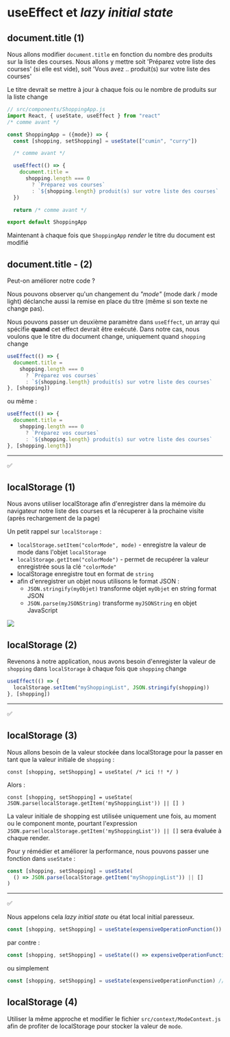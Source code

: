 # useEffect et _lazy initial state_

## document.title (1)

Nous allons modifier `document.title` en fonction du nombre des produits sur la liste des courses.
Nous allons y mettre soit 'Préparez votre liste des courses' (si elle est vide), soit 'Vous avez .. produit(s) sur votre liste des courses'

Le titre devrait se mettre à jour à chaque fois ou le nombre de produits sur la liste change

```javascript
// src/components/ShoppingApp.js
import React, { useState, useEffect } from "react"
/* comme avant */

const ShoppingApp = ({mode}) => {
  const [shopping, setShopping] = useState(["cumin", "curry"])

  /* comme avant */

  useEffect(() => {
    document.title =
      shopping.length === 0
        ? `Préparez vos courses`
        : `${shopping.length} produit(s) sur votre liste des courses`
  })

  return /* comme avant */

export default ShoppingApp
```

Maintenant à chaque fois que `ShoppingApp` _render_ le titre du document est modifié

## document.title - (2)

Peut-on améliorer notre code ?

Nous pouvons observer qu'un changement du _"mode"_ (mode dark / mode light) déclanche aussi la remise en place du titre (même si son texte ne change pas).

Nous pouvons passer un deuxième paramètre dans `useEffect`, un array qui spécifie **quand** cet effect devrait être exécuté. Dans notre cas, nous voulons que le titre du document change, uniquement quand `shopping` change

```javascript
useEffect(() => {
  document.title =
    shopping.length === 0
      ? `Préparez vos courses`
      : `${shopping.length} produit(s) sur votre liste des courses`
}, [shopping])
```

ou même :

```javascript
useEffect(() => {
  document.title =
    shopping.length === 0
      ? `Préparez vos courses`
      : `${shopping.length} produit(s) sur votre liste des courses`
}, [shopping.length])
```

---

✅

## localStorage (1)

Nous avons utiliser localStorage afin d'enregistrer dans la mémoire du navigateur notre liste des courses et la récuperer à la prochaine visite (après rechargement de la page)

Un petit rappel sur `localStorage` :

- `localStorage.setItem("colorMode", mode)` - enregistre la valeur de mode dans l'objet `localStorage`
- `localStorage.getItem("colorMode")` - permet de recupérer la valeur enregistrée sous la clé `"colorMode"`
- localStorage enregistre tout en format de `string`
- afin d'enregistrer un objet nous utilisons le format JSON :
  - `JSON.stringify(myObjet)` transforme objet `myObjet` en string format JSON
  - `JSON.parse(myJSONString)` transforme `myJSONString` en objet JavaScript

![](https://wptemplates.pehaa.com/assets/alyra/localStorage.png)

## localStorage (2)

Revenons à notre application, nous avons besoin d'enregister la valeur de `shopping` dans `localStorage` à chaque fois que `shopping` change

```javascript
useEffect(() => {
  localStorage.setItem("myShoppingList", JSON.stringify(shopping))
}, [shopping])
```

---

✅

## localStorage (3)

Nous allons besoin de la valeur stockée dans localStorage pour la passer en tant que la valeur initiale de `shopping` :

`const [shopping, setShopping] = useState( /* ici !! */ )`

Alors :

`const [shopping, setShopping] = useState( JSON.parse(localStorage.getItem('myShoppingList')) || [] )`

La valeur initiale de shopping est utilisée uniquement une fois, au moment ou le component monte, pourtant l'expression `JSON.parse(localStorage.getItem('myShoppingList')) || []` sera évaluée à chaque render.

Pour y rémédier et améliorer la performance, nous pouvons passer une fonction dans `useState` :

```javascript
const [shopping, setShopping] = useState(
  () => JSON.parse(localStorage.getItem("myShoppingList")) || []
)
```

---

✅

Nous appelons cela _lazy initial state_ ou état local initial paresseux.

```javascript
const [shopping, setShopping] = useState(expensiveOperationFunction()) // pas bien 👎
```

par contre :

```javascript
const [shopping, setShopping] = useState(() => expensiveOperationFunction()) //  bien 👍
```

ou simplement

```javascript
const [shopping, setShopping] = useState(expensiveOperationFunction) //  bien 👍
```

## localStorage (4)

Utiliser la même approche et modifier le fichier `src/context/ModeContext.js` afin de profiter de localStorage pour stocker la valeur de `mode`.
